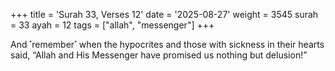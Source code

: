 +++
title = 'Surah 33, Verses 12'
date = '2025-08-27'
weight = 3545
surah = 33
ayah = 12
tags = ["allah", "messenger"]
+++

And ˹remember˺ when the hypocrites and those with sickness in their hearts said, “Allah and His Messenger have promised us nothing but delusion!”